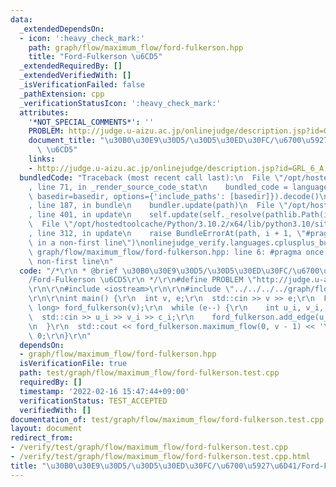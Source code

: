 ```yaml
---
data:
  _extendedDependsOn:
  - icon: ':heavy_check_mark:'
    path: graph/flow/maximum_flow/ford-fulkerson.hpp
    title: "Ford-Fulkerson \u6CD5"
  _extendedRequiredBy: []
  _extendedVerifiedWith: []
  _isVerificationFailed: false
  _pathExtension: cpp
  _verificationStatusIcon: ':heavy_check_mark:'
  attributes:
    '*NOT_SPECIAL_COMMENTS*': ''
    PROBLEM: http://judge.u-aizu.ac.jp/onlinejudge/description.jsp?id=GRL_6_A
    document_title: "\u30B0\u30E9\u30D5/\u30D5\u30ED\u30FC/\u6700\u5927\u6D41/Ford-Fulkerson\
      \ \u6CD5"
    links:
    - http://judge.u-aizu.ac.jp/onlinejudge/description.jsp?id=GRL_6_A
  bundledCode: "Traceback (most recent call last):\n  File \"/opt/hostedtoolcache/Python/3.10.2/x64/lib/python3.10/site-packages/onlinejudge_verify/documentation/build.py\"\
    , line 71, in _render_source_code_stat\n    bundled_code = language.bundle(stat.path,\
    \ basedir=basedir, options={'include_paths': [basedir]}).decode()\n  File \"/opt/hostedtoolcache/Python/3.10.2/x64/lib/python3.10/site-packages/onlinejudge_verify/languages/cplusplus.py\"\
    , line 187, in bundle\n    bundler.update(path)\n  File \"/opt/hostedtoolcache/Python/3.10.2/x64/lib/python3.10/site-packages/onlinejudge_verify/languages/cplusplus_bundle.py\"\
    , line 401, in update\n    self.update(self._resolve(pathlib.Path(included), included_from=path))\n\
    \  File \"/opt/hostedtoolcache/Python/3.10.2/x64/lib/python3.10/site-packages/onlinejudge_verify/languages/cplusplus_bundle.py\"\
    , line 312, in update\n    raise BundleErrorAt(path, i + 1, \"#pragma once found\
    \ in a non-first line\")\nonlinejudge_verify.languages.cplusplus_bundle.BundleErrorAt:\
    \ graph/flow/maximum_flow/ford-fulkerson.hpp: line 6: #pragma once found in a\
    \ non-first line\n"
  code: "/*\r\n * @brief \u30B0\u30E9\u30D5/\u30D5\u30ED\u30FC/\u6700\u5927\u6D41\
    /Ford-Fulkerson \u6CD5\r\n */\r\n#define PROBLEM \"http://judge.u-aizu.ac.jp/onlinejudge/description.jsp?id=GRL_6_A\"\
    \r\n\r\n#include <iostream>\r\n\r\n#include \"../../../../graph/flow/maximum_flow/ford-fulkerson.hpp\"\
    \r\n\r\nint main() {\r\n  int v, e;\r\n  std::cin >> v >> e;\r\n  FordFulkerson<long\
    \ long> ford_fulkerson(v);\r\n  while (e--) {\r\n    int u_i, v_i, c_i;\r\n  \
    \  std::cin >> u_i >> v_i >> c_i;\r\n    ford_fulkerson.add_edge(u_i, v_i, c_i);\r\
    \n  }\r\n  std::cout << ford_fulkerson.maximum_flow(0, v - 1) << '\\n';\r\n  return\
    \ 0;\r\n}\r\n"
  dependsOn:
  - graph/flow/maximum_flow/ford-fulkerson.hpp
  isVerificationFile: true
  path: test/graph/flow/maximum_flow/ford-fulkerson.test.cpp
  requiredBy: []
  timestamp: '2022-02-16 15:47:44+09:00'
  verificationStatus: TEST_ACCEPTED
  verifiedWith: []
documentation_of: test/graph/flow/maximum_flow/ford-fulkerson.test.cpp
layout: document
redirect_from:
- /verify/test/graph/flow/maximum_flow/ford-fulkerson.test.cpp
- /verify/test/graph/flow/maximum_flow/ford-fulkerson.test.cpp.html
title: "\u30B0\u30E9\u30D5/\u30D5\u30ED\u30FC/\u6700\u5927\u6D41/Ford-Fulkerson \u6CD5"
---
```

